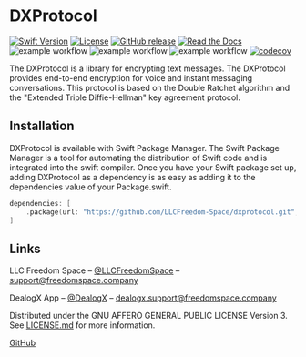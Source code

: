 # DXProtocol

[![Swift Version][swift-image]][swift-url]
[![License][license-image]][license-url]
[![GitHub release](https://img.shields.io/github/release/Naereen/StrapDown.js.svg)](https://github.com/LLCFreedom-Space/dxprotocol.git/releases/)
[![Read the Docs](https://readthedocs.org/projects/docs/badge/?version=latest)](https://llcfreedom-space.github.io/dxprotocol/)
![example workflow](https://github.com/LLCFreedom-Space/dxprotocol/actions/workflows/docc.yml/badge.svg?branch=main)
![example workflow](https://github.com/LLCFreedom-Space/dxprotocol/actions/workflows/lint.yml/badge.svg?branch=main)
![example workflow](https://github.com/LLCFreedom-Space/dxprotocol/actions/workflows/test.yml/badge.svg?branch=main)
[![codecov](https://codecov.io/github/LLCFreedom-Space/dxprotocol/graph/badge.svg?token=2EUIA4OGS9)](https://codecov.io/github/LLCFreedom-Space/dxprotocol)

The DXProtocol is a library for encrypting text messages. The DXProtocol provides end-to-end encryption for voice and instant messaging conversations. This protocol is based on the Double Ratchet algorithm and the "Extended Triple Diffie-Hellman" key agreement protocol.

## Installation

DXProtocol is available with Swift Package Manager.
The Swift Package Manager is a tool for automating the distribution of Swift code and is integrated into the swift compiler.
Once you have your Swift package set up, adding DXProtocol as a dependency is as easy as adding it to the dependencies value of your Package.swift.

```swift
dependencies: [
    .package(url: "https://github.com/LLCFreedom-Space/dxprotocol.git", from: "1.0.0")
]
```

## Links

LLC Freedom Space – [@LLCFreedomSpace](https://twitter.com/llcfreedomspace) – [support@freedomspace.company](mailto:support@freedomspace.company)

DealogX App – [@DealogX](https://twitter.com/dealogx) – [dealogx.support@freedomspace.company](mailto:dealogx.support@freedomspace.company)

Distributed under the GNU AFFERO GENERAL PUBLIC LICENSE Version 3. See [LICENSE.md][license-url] for more information.

[GitHub](https://github.com/LLCFreedom-Space)

[swift-image]:https://img.shields.io/badge/swift-5.8-orange.svg
[swift-url]: https://swift.org/
[license-image]: https://img.shields.io/badge/License-GPLv3-blue.svg
[license-url]: LICENSE
